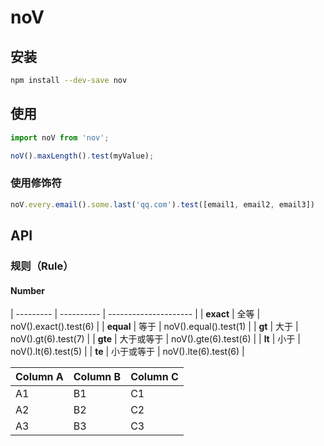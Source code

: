 # noV

## 安装

```bash
npm install --dev-save nov
```

## 使用

```js
import noV from 'nov';

noV().maxLength().test(myValue);
```

### 使用修饰符

```js
noV.every.email().some.last('qq.com').test([email1, email2, email3])
```

## API

### 规则（Rule）

#### Number

| --------- | ---------- | --------------------- |
| **exact** | 全等       | noV().exact().test(6) |
| **equal** | 等于       | noV().equal().test(1) |
| **gt**    | 大于       | noV().gt(6).test(7)   |
| **gte**   | 大于或等于 | noV().gte(6).test(6)  |
| **lt**    | 小于       | noV().lt(6).test(5)   |
| **te**    | 小于或等于 | noV().lte(6).test(6)  |


| Column A | Column B | Column C |
| -------- | -------- | -------- |
| A1       | B1       | C1       |
| A2       | B2       | C2       |
| A3       | B3       | C3       |